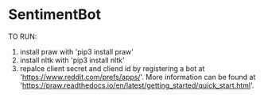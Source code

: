 # SentimentBot
TO RUN:
1) install praw with 'pip3 install praw'
2) install nltk with 'pip3 install nltk'
3) repalce client secret and cliend id by registering a bot at 'https://www.reddit.com/prefs/apps/'.
More information can be found at 'https://praw.readthedocs.io/en/latest/getting_started/quick_start.html'.
